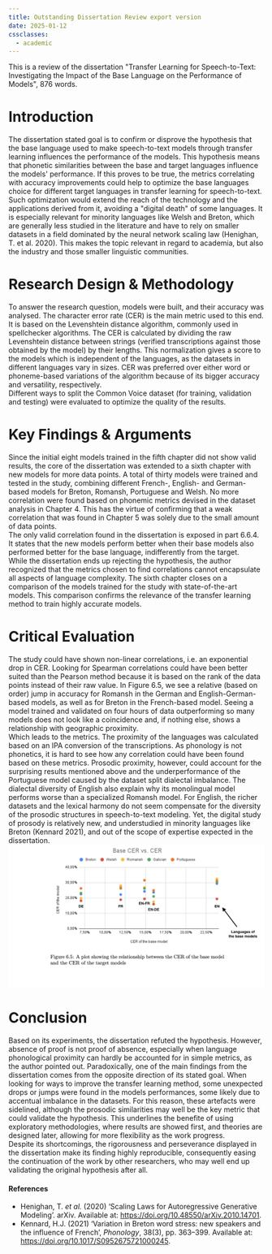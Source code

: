 ```yaml
---
title: Outstanding Dissertation Review export version
date: 2025-01-12
cssclasses:
  - academic
---
```


This is a review of the dissertation "Transfer Learning for Speech-to-Text: Investigating the Impact of the Base Language on the Performance of Models", 876 words. 

# Introduction
The dissertation stated goal is to confirm or disprove the hypothesis that the base language used to make speech-to-text models through transfer learning influences the performance of the models. This hypothesis means that phonetic similarities between the base and target languages influence the models' performance. If this proves to be true, the metrics correlating with accuracy improvements could help to optimize the base languages choice for different target languages in transfer learning for speech-to-text.  
Such optimization would extend the reach of the technology and the applications derived from it, avoiding a "digital death" of some languages. It is especially relevant for minority languages like Welsh and Breton, which are generally less studied in the literature and have to rely on smaller datasets in a field dominated by the neural network scaling law (Henighan, T. et al. 2020). This makes the topic relevant in regard to academia, but also the industry and those smaller linguistic communities.
# Research Design & Methodology
To answer the research question, models were built, and their accuracy was analysed. The character error rate (CER) is the main metric used to this end. It is based on the Levenshtein distance algorithm, commonly used in spellchecker algorithms. The CER is calculated by dividing the raw Levenshtein distance between strings (verified transcriptions against those obtained by the model) by their lengths. This normalization gives a score to the models which is independent of the languages, as the datasets in different languages vary in sizes. CER was preferred over either word or phoneme-based variations of the algorithm because of its bigger accuracy and versatility, respectively.  
Different ways to split the Common Voice dataset (for training, validation and testing) were evaluated to optimize the quality of the results.
# Key Findings & Arguments
Since the initial eight models trained in the fifth chapter did not show valid results, the core of the dissertation was extended to a sixth chapter with new models for more data points. A total of thirty models were trained and tested in the study, combining different French-, English- and German-based models for Breton, Romansh, Portuguese and Welsh. No more correlation were found based on phonemic metrics devised in the dataset analysis in Chapter 4. This has the virtue of confirming that a weak correlation that was found in Chapter 5 was solely due to the small amount of data points.  
The only valid correlation found in the dissertation is exposed in part 6.6.4. It states that the new models perform better when their base models also performed better for the base language, indifferently from the target.  
While the dissertation ends up rejecting the hypothesis, the author recognized that the metrics chosen to find correlations cannot encapsulate all aspects of language complexity. The sixth chapter closes on a comparison of the models trained for the study with state-of-the-art models. This comparison confirms the relevance of the transfer learning method to train highly accurate models.
# Critical Evaluation
The study could have shown non-linear correlations, i.e. an exponential drop in CER. Looking for Spearman correlations could have been better suited than the Pearson method because it is based on the rank of the data points instead of their raw value. In Figure 6.5, we see a relative (based on order) jump in accuracy for Romansh in the German and English-German-based models, as well as for Breton in the French-based model. Seeing a model trained and validated on four hours of data outperforming so many models does not look like a coincidence and, if nothing else, shows a relationship with geographic proximity.  
Which leads to the metrics. The proximity of the languages was calculated based on an IPA conversion of the transcriptions. As phonology is not phonetics, it is hard to see how any correlation could have been found based on these metrics. Prosodic proximity, however, could account for the surprising results mentioned above and the underperformance of the Portuguese model caused by the dataset split dialectal imbalance. The dialectal diversity of English also explain why its monolingual model performs worse than a specialized Romansh model. For English, the richer datasets and the lexical harmony do not seem compensate for the diversity of the prosodic structures in speech-to-text modeling. Yet, the digital study of prosody is relatively new, and understudied in minority languages like Breton (Kennard 2021), and out of the scope of expertise expected in the dissertation.  
![dissertation-figure](../assets/dissertation-figure.png)
# Conclusion
Based on its experiments, the dissertation refuted the hypothesis. However, absence of proof is not proof of absence, especially when language phonological proximity can hardly be accounted for in simple metrics, as the author pointed out.
Paradoxically, one of the main findings from the dissertation comes from the opposite direction of its stated goal. When looking for ways to improve the transfer learning method, some unexpected drops or jumps were found in the models performances, some likely due to accentual imbalance in the datasets. For this reason, these artefacts were sidelined, although the prosodic similarities may well be the key metric that could validate the hypothesis. This underlines the benefite of using exploratory methodologies, where results are showed first, and theories are designed later, allowing for more flexibility as the work progress.  
Despite its shortcomings, the rigorousness and perseverance displayed in the dissertation make its finding highly reproducible, consequently easing the continuation of the work by other researchers, who may well end up validating the original hypothesis after all.

#### References

- Henighan, T. _et al._ (2020) ‘Scaling Laws for Autoregressive Generative Modeling’. arXiv. Available at: https://doi.org/10.48550/arXiv.2010.14701.
- Kennard, H.J. (2021) ‘Variation in Breton word stress: new speakers and the influence of French’, _Phonology_, 38(3), pp. 363–399. Available at: https://doi.org/10.1017/S0952675721000245.